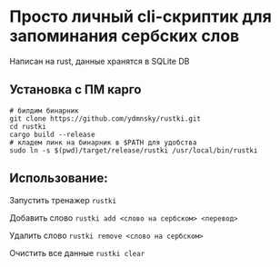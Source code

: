 # Просто личный cli-скриптик для запоминания сербских слов
Написан на rust, данные хранятся в SQLite DB
## Установка с ПМ карго
```
# билдим бинарник
git clone https://github.com/ydmnsky/rustki.git
cd rustki
cargo build --release
# кладем линк на бинарник в $PATH для удобства
sudo ln -s $(pwd)/target/release/rustki /usr/local/bin/rustki
```
## Использование:
Запустить тренажер
```rustki```

Добавить слово
```rustki add <слово на сербском> <перевод>```

Удалить слово
```rustki remove <слово на сербском>```

Очистить все данные
```rustki clear```
